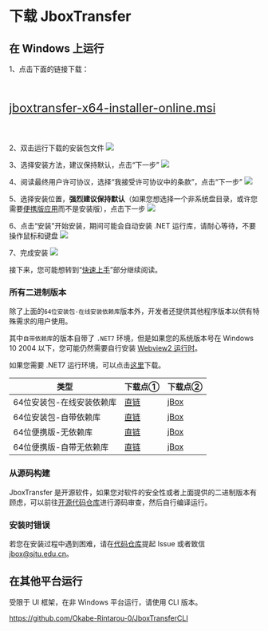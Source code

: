 # 下载 JboxTransfer
## 在 Windows 上运行
1、点击下面的链接下载：
<div class="tip custom-block" style="padding-top: 16px; padding-bottom: 16px;font-size: 24px; line-height: 30px">

[jboxtransfer-x64-installer-online.msi](/bin/jboxtransfer-x64-installer-online.msi)
</div>

2、双击运行下载的安装包文件
![](https://s2.loli.net/2023/10/16/7tIvRcbCsZVDiF9.png)

3、选择安装方法，建议保持默认，点击“下一步”
![](https://s2.loli.net/2023/10/16/9NHudkwv8qUcMDE.png)

4、阅读最终用户许可协议，选择“我接受许可协议中的条款”，点击“下一步”
![](https://s2.loli.net/2023/10/16/ytrkTigWfxonFBq.png)

5、选择安装位置，**强烈建议保持默认**（如果您想选择一个非系统盘目录，或许您需要[便携版应用](#所有二进制版本)而不是安装版），点击下一步
![](https://s2.loli.net/2023/10/16/v3C1ocUWyhRdBxa.png)

6、点击“安装”开始安装，期间可能会自动安装 .NET 运行库，请耐心等待，不要操作鼠标和键盘
![](https://s2.loli.net/2023/10/16/hys5bJudGMIXvD7.png)

7、完成安装
![](https://s2.loli.net/2023/10/16/7MbpZvFi45XBNjR.png)

接下来，您可能想转到“[快速上手](/quickstart)”部分继续阅读。


### 所有二进制版本
除了上面的`64位安装包-在线安装依赖库`版本外，开发者还提供其他程序版本以供有特殊需求的用户使用。

其中`自带依赖库`的版本自带了 `.NET7` 环境，但是如果您的系统版本号在 Windows 10 2004 以下，您可能仍然需要自行安装 [Webview2 运行时](https://developer.microsoft.com/zh-cn/microsoft-edge/webview2/#download-section)。

如果您需要 .NET7 运行环境，可以点击[这里](https://dotnet.microsoft.com/zh-cn/download/dotnet/thank-you/runtime-desktop-7.0.12-windows-x64-installer)下载。

|类型|下载点①|下载点②|
|---|---|---|
|64位安装包-在线安装依赖库|[直链](/bin/jboxtransfer-x64-installer-online.msi)|[jBox](https://jbox.sjtu.edu.cn/l/t1TGSS)|
|64位安装包-自带依赖库|[直链](/bin/jboxtransfer-x64-installer-offline.msi)|[jBox](https://jbox.sjtu.edu.cn/l/rpTkeN)|
|64位便携版-无依赖库|[直链](/bin/jboxtransfer-x64-portable-no-runtime.zip)|[jBox](https://jbox.sjtu.edu.cn/l/o1BygX)|
|64位便携版-自带无依赖库|[直链](/bin/jboxtransfer-x64-portable-with-runtime.zip)|[jBox](https://jbox.sjtu.edu.cn/l/C1Vgo1)|

### 从源码构建
JboxTransfer 是开源软件，如果您对软件的安全性或者上面提供的二进制版本有顾虑，可以前往[开源代码仓库](https://github.com/1357310795/JboxTransfer)进行源码审查，然后自行编译运行。

### 安装时错误
若您在安装过程中遇到困难，请在[代码仓库](https://github.com/1357310795/JboxTransfer)提起 Issue 或者致信 jbox@sjtu.edu.cn。

## 在其他平台运行
受限于 UI 框架，在非 Windows 平台运行，请使用 CLI 版本。

https://github.com/Okabe-Rintarou-0/JboxTransferCLI